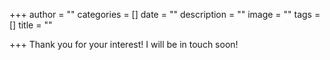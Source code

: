 +++
author = ""
categories = []
date = ""
description = ""
image = ""
tags = []
title = ""

+++
Thank you for your interest!  I will be in touch soon!